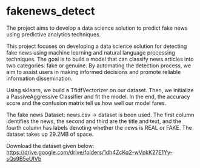# fakenews_detect
The project aims to develop a data science solution to predict fake news using predictive analytics techniques.

This project focuses on developing a data science solution for detecting fake news using machine learning and natural language processing techniques. The goal is to build a model that can classify news articles into two categories: fake or genuine. By automating the detection process, we aim to assist users in making informed decisions and promote reliable information dissemination.

Using sklearn, we build a TfidfVectorizer on our dataset. Then, we initialize a PassiveAggressive Classifier and fit the model. In the end, the accuracy score and the confusion matrix tell us how well our model fares.

The fake news Dataset:
 news.csv -> dataset is been used. The first column identifies the news, the second and third are the title and text, and the fourth column has labels denoting whether the news is REAL or FAKE. The dataset takes up 29.2MB of space.

Download the dataset given below:
https://drive.google.com/drive/folders/1dh4ZcKq2-wVpkK27E1Yy-sQs9B5eUIVb
